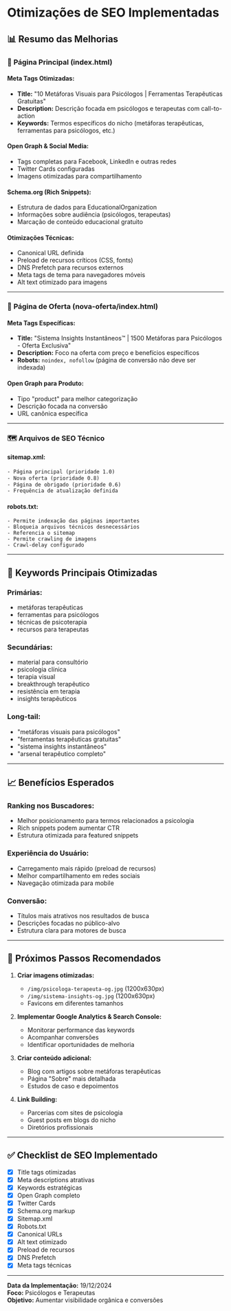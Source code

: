 # Otimizações de SEO Implementadas

## 📊 Resumo das Melhorias

### 🎯 **Página Principal (index.html)**

#### **Meta Tags Otimizadas:**
- **Title:** "10 Metáforas Visuais para Psicólogos | Ferramentas Terapêuticas Gratuitas"
- **Description:** Descrição focada em psicólogos e terapeutas com call-to-action
- **Keywords:** Termos específicos do nicho (metáforas terapêuticas, ferramentas para psicólogos, etc.)

#### **Open Graph & Social Media:**
- Tags completas para Facebook, LinkedIn e outras redes
- Twitter Cards configuradas
- Imagens otimizadas para compartilhamento

#### **Schema.org (Rich Snippets):**
- Estrutura de dados para EducationalOrganization
- Informações sobre audiência (psicólogos, terapeutas)
- Marcação de conteúdo educacional gratuito

#### **Otimizações Técnicas:**
- Canonical URL definida
- Preload de recursos críticos (CSS, fonts)
- DNS Prefetch para recursos externos
- Meta tags de tema para navegadores móveis
- Alt text otimizado para imagens

---

### 🛒 **Página de Oferta (nova-oferta/index.html)**

#### **Meta Tags Específicas:**
- **Title:** "Sistema Insights Instantâneos™ | 1500 Metáforas para Psicólogos - Oferta Exclusiva"
- **Description:** Foco na oferta com preço e benefícios específicos
- **Robots:** `noindex, nofollow` (página de conversão não deve ser indexada)

#### **Open Graph para Produto:**
- Tipo "product" para melhor categorização
- Descrição focada na conversão
- URL canônica específica

---

### 🗺️ **Arquivos de SEO Técnico**

#### **sitemap.xml:**
```xml
- Página principal (prioridade 1.0)
- Nova oferta (prioridade 0.8)
- Página de obrigado (prioridade 0.6)
- Frequência de atualização definida
```

#### **robots.txt:**
```
- Permite indexação das páginas importantes
- Bloqueia arquivos técnicos desnecessários
- Referencia o sitemap
- Permite crawling de imagens
- Crawl-delay configurado
```

---

## 🎯 **Keywords Principais Otimizadas**

### **Primárias:**
- metáforas terapêuticas
- ferramentas para psicólogos
- técnicas de psicoterapia
- recursos para terapeutas

### **Secundárias:**
- material para consultório
- psicologia clínica
- terapia visual
- breakthrough terapêutico
- resistência em terapia
- insights terapêuticos

### **Long-tail:**
- "metáforas visuais para psicólogos"
- "ferramentas terapêuticas gratuitas"
- "sistema insights instantâneos"
- "arsenal terapêutico completo"

---

## 📈 **Benefícios Esperados**

### **Ranking nos Buscadores:**
- Melhor posicionamento para termos relacionados a psicologia
- Rich snippets podem aumentar CTR
- Estrutura otimizada para featured snippets

### **Experiência do Usuário:**
- Carregamento mais rápido (preload de recursos)
- Melhor compartilhamento em redes sociais
- Navegação otimizada para mobile

### **Conversão:**
- Títulos mais atrativos nos resultados de busca
- Descrições focadas no público-alvo
- Estrutura clara para motores de busca

---

## 🔧 **Próximos Passos Recomendados**

1. **Criar imagens otimizadas:**
   - `/img/psicologa-terapeuta-og.jpg` (1200x630px)
   - `/img/sistema-insights-og.jpg` (1200x630px)
   - Favicons em diferentes tamanhos

2. **Implementar Google Analytics & Search Console:**
   - Monitorar performance das keywords
   - Acompanhar conversões
   - Identificar oportunidades de melhoria

3. **Criar conteúdo adicional:**
   - Blog com artigos sobre metáforas terapêuticas
   - Página "Sobre" mais detalhada
   - Estudos de caso e depoimentos

4. **Link Building:**
   - Parcerias com sites de psicologia
   - Guest posts em blogs do nicho
   - Diretórios profissionais

---

## ✅ **Checklist de SEO Implementado**

- [x] Title tags otimizadas
- [x] Meta descriptions atrativas
- [x] Keywords estratégicas
- [x] Open Graph completo
- [x] Twitter Cards
- [x] Schema.org markup
- [x] Sitemap.xml
- [x] Robots.txt
- [x] Canonical URLs
- [x] Alt text otimizado
- [x] Preload de recursos
- [x] DNS Prefetch
- [x] Meta tags técnicas

---

**Data da Implementação:** 19/12/2024  
**Foco:** Psicólogos e Terapeutas  
**Objetivo:** Aumentar visibilidade orgânica e conversões 